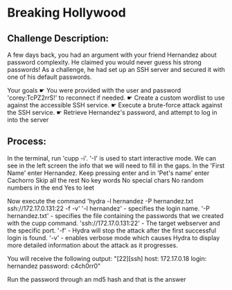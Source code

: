 # Breaking Hollywood
## Challenge Description:
A few days back, you had an argument with your friend Hernandez about password complexity.
He claimed you would never guess his strong passwords! As a
challenge, he had set up an SSH server and secured it with one of his default passwords.

Your goals
☛ You were provided with the user and password 'corey:TcPZ2rrS!' to reconnect if needed.
☛ Create a custom wordlist to use against the accessible SSH service.
☛ Execute a brute-force attack against the SSH service.
☛ Retrieve Hernandez's password, and attempt to log in into the server

## Process:
In the terminal, run 'cupp -i'. '-I' is used to start interactive mode.
We can see in the left screen the info that we will need to fill in the gaps.
In the 'First Name' enter Hernandez.
Keep pressing enter and in 'Pet's name' enter Cachorro
Skip all the rest
No key words
No special chars
No random numbers  in the end
Yes to leet 

Now execute the command 'hydra -l hernandez -P hernandez.txt ssh://172.17.0.131:22 -f -v'
'-l hernandez' - specifies the login name.
'-P hernandez.txt' - specifies the file containing the passwords that we created with the cupp command.
'ssh://172.17.0.131:22' - The target webserver and the specific port.
'-f' - Hydra will stop the attack after the first successful login is found.
'-v' - enables verbose mode which causes Hydra to display more detailed information about the attack as it progresses.

You will receive the following output:
"[22][ssh] host: 172.17.0.18   login: hernandez   password: c4ch0rr0"

Run the password through an md5 hash and that is the answer 
